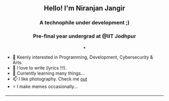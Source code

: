 <h2 align="center">Hello! I'm Niranjan Jangir</h2>
<h3 align="center">A technophile under development ;)</h3>
<h3 align="center">Pre-final year undergrad at @IIT Jodhpur</h3>
<p align="center">
  •
<!--   <a href="https://jangir10.github.io/self.nir/">Portfolio</a> • -->
<!--   <a href="https://www.instagram.com/njangir10_/">Instagram</a> • -->
<!--   <a href="https://www.linkedin.com/in/niranjan-jangir-285684236//">Linkedin</a> -->
</p>


- 🔭 Keenly interested in Programming, Development, Cybersecurity & Arts. 
- 🌱 I love to write (lyrics !!!). 
- 💬 Currently learning many things...
- 📫 I like photography. Check me [out](https://www.instagram.com/jangir10_/)
- ⚡ I make memes occasionally...

-------



      

